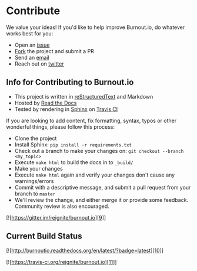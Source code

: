 Contribute
==========

We value your ideas! If you'd like to help improve Burnout.io, do whatever works best for you:

- Open an [issue][1]
- [Fork][2] the project and submit a PR
- Send an [email][3]
- Reach out on [twitter][4]

Info for Contributing to Burnout.io
-----------------------------------

- This project is written in [reStructuredText][5] and Markdown
- Hosted by [Read the Docs][6]
- Tested by rendering in [Sphinx][7] on [Travis CI][8]

If you are looking to add content, fix formatting, syntax, typos or
other wonderful things, please follow this process:

- Clone the project
- Install Sphinx: `pip install -r requirements.txt`
- Check out a branch to make your changes on: `git checkout --branch <my_topic>`
- Execute `make html` to build the docs in to `_build/`
- Make your changes
- Execute `make html` again and verify your changes don't cause any warnings/errors
- Commit with a descriptive message, and submit a pull request from your branch to `master`
- We'll review the change, and either merge it or provide some feedback. Community review is also encouraged.

[![https://gitter.im/reignite/burnout.io][9]]

Current Build Status
--------------------

[![http://burnoutio.readthedocs.org/en/latest/?badge=latest][10]]

[![https://travis-ci.org/reignite/burnout.io][11]]

<!-- Links -->

[1]: https://github.com/reignite/burnout.io/issues/new
[2]: https://github.com/reignite/burnout.io/fork
[3]: mailto:bemosior+burnoutio@gmail.com
[4]: https://twitter.com/BenjaminMosior
[5]: http://docutils.sourceforge.net/docs/user/rst/quickstart.html
[6]: http://readthedocs.org/
[7]: http://sphinx-doc.org/
[8]: https://travis-ci.org
[9]: https://badges.gitter.im/Join%20Chat.svg
[10]: https://readthedocs.org/projects/burnoutio/badge/?version=latest
[11]: https://travis-ci.org/reignite/burnout.io.svg